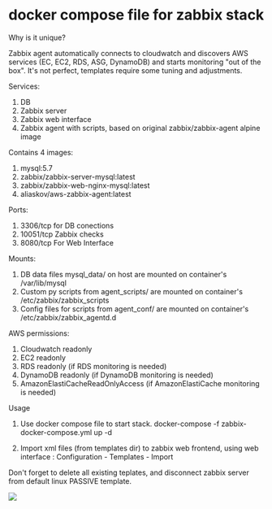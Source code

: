 # docker compose file for zabbix stack

Why is it unique?

Zabbix agent automatically connects to cloudwatch and discovers AWS services (EC, EC2, RDS, ASG, DynamoDB) and starts monitoring "out of the box". It's not perfect, templates require some tuning and adjustments.

Services:
1. DB
2. Zabbix server
3. Zabbix web interface
4. Zabbix agent with scripts, based on original zabbix/zabbix-agent alpine image

Contains 4 images:
1. mysql:5.7
2. zabbix/zabbix-server-mysql:latest
3. zabbix/zabbix-web-nginx-mysql:latest
4. aliaskov/aws-zabbix-agent:latest

Ports:
1. 3306/tcp for DB conections
2. 10051/tcp Zabbix checks
3. 8080/tcp For Web Interface

Mounts:
1. DB data files mysql_data/ on host are mounted on container's /var/lib/mysql
2. Custom py scripts  from agent_scripts/ are mounted on container's  /etc/zabbix/zabbix_scripts
3. Config files for scripts  from agent_conf/ are mounted on container's  /etc/zabbix/zabbix_agentd.d

AWS permissions:
1. Cloudwatch readonly
2. EC2 readonly
3. RDS readonly (if RDS monitoring is needed)
4. DynamoDB readonly (if DynamoDB monitoring is needed)
5. AmazonElastiCacheReadOnlyAccess  (if AmazonElastiCache monitoring is needed)

Usage

1. Use docker compose file to start stack.
 docker-compose -f zabbix-docker-compose.yml up -d

2. Import xml files (from templates dir) to zabbix web frontend, using web interface : Configuration - Templates - Import


Don't forget to delete all existing teplates, and disconnect zabbix server from default linux PASSIVE template.

![](https://github.com/aliaskov/dockerized-zabbix/raw/master/templates.png)
